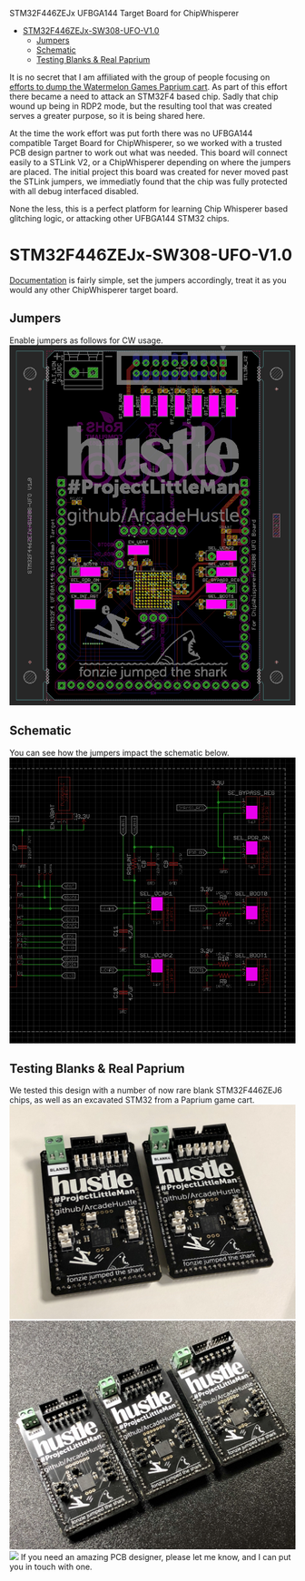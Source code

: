 STM32F446ZEJx UFBGA144 Target Board for ChipWhisperer

* [STM32F446ZEJx-SW308-UFO-V1.0](#stm32f446zejx-sw308-ufo-v10)
   * [Jumpers](#jumpers)
   * [Schematic](#schematic)
   * [Testing Blanks &amp; Real Paprium](#testing-blanks--real-paprium)

It is no secret that I am affiliated with the group of people focusing on [efforts to dump the Watermelon Games Paprium cart](https://github.com/ArcadeHustle/WatermelonPapriumDump). As part of this effort there became a need to 
attack an STM32F4 based chip. Sadly that chip wound up being in RDP2 mode, but the resulting tool that was created serves a greater purpose, so it is being shared here. 

At the time the work effort was put forth there was no UFBGA144 compatible Target Board for ChipWhisperer, so we worked with a trusted PCB design partner to work out what was needed. This board will connect easily to a STLink V2, 
or a ChipWhisperer depending on where the jumpers are placed. The initial project this board was created for never moved past the STLink jumpers, we immediatly found that the chip was fully protected with all debug interfaced 
disabled. 

None the less, this is a perfect platform for learning Chip Whisperer based glitching logic, or attacking other UFBGA144 STM32 chips. 

# STM32F446ZEJx-SW308-UFO-V1.0

[Documentation](https://github.com/MAVProxyUser/STM32F446ZEJx-SW308-UFO-V1.0/tree/main/STM32F446ZEJx-SW308-UFO%20V1.0/DOCS) is fairly simple, set the jumpers accordingly, treat it as you would any other ChipWhisperer target board. 

## Jumpers
Enable jumpers as follows for CW usage. 
<img src="https://github.com/MAVProxyUser/STM32F446ZEJx-SW308-UFO-V1.0/blob/main/STM32F446ZEJx-SW308-UFO%20V1.0/DOCS/STM32F446ZEJx-SW308-UFO%20V1.0%20-%20JUMPER%20SETTINGS%20-%20ChipWhisperer%20mode.png">

## Schematic
You can see how the jumpers impact the schematic below.  
<img src="https://github.com/MAVProxyUser/STM32F446ZEJx-SW308-UFO-V1.0/blob/main/STM32F446ZEJx-SW308-UFO%20V1.0/DOCS/STM32F446ZEJx-SW308-UFO%20V1.0%20-%20JUMPER%20SETTINGS%20SCH%20-%20ChipWhisperer%20mode.png">

## Testing Blanks & Real Paprium 
We tested this design with a number of now rare blank STM32F446ZEJ6 chips, as well as an excavated STM32 from a Paprium game cart. 
<img src="https://github.com/MAVProxyUser/STM32F446ZEJx-SW308-UFO-V1.0/blob/main/STM32F446ZEJx-SW308-UFO%20V1.0/PHOTOS/IMG_7290.jpg">
<img src="https://github.com/MAVProxyUser/STM32F446ZEJx-SW308-UFO-V1.0/blob/main/STM32F446ZEJx-SW308-UFO%20V1.0/PHOTOS/IMG_7052.jpg">
<img src="https://github.com/MAVProxyUser/STM32F446ZEJx-SW308-UFO-V1.0/blob/main/STM32F446ZEJx-SW308-UFO%20V1.0/PHOTOS/IMG_1627.jpg">
If you need an amazing PCB designer, please let me know, and I can put you in touch with one. 


